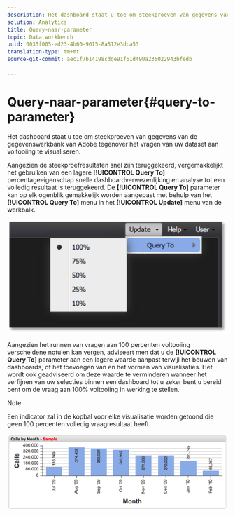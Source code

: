 ```yaml
---
description: Het dashboard staat u toe om steekproeven van gegevens van de gegevenswerkbank van Adobe tegenover het vragen van uw dataset aan voltooiing te visualiseren.
solution: Analytics
title: Query-naar-parameter
topic: Data workbench
uuid: 0035f005-ed23-4b60-9615-8a512e3dca53
translation-type: tm+mt
source-git-commit: aec1f7b14198cdde91f61d490a235022943bfedb

---
```



# Query-naar-parameter{#query-to-parameter}

Het dashboard staat u toe om steekproeven van gegevens van de gegevenswerkbank van Adobe tegenover het vragen van uw dataset aan voltooiing te visualiseren.

Aangezien de steekproefresultaten snel zijn teruggekeerd, vergemakkelijkt het gebruiken van een lagere **[!UICONTROL Query To]** percentageeigenschap snelle dashboardverwezenlijking en analyse tot een volledig resultaat is teruggekeerd. De **[!UICONTROL Query To]** parameter kan op elk ogenblik gemakkelijk worden aangepast met behulp van het **[!UICONTROL Query To]** menu in het **[!UICONTROL Update]** menu van de werkbalk.

![](assets/query_to.png)

Aangezien het runnen van vragen aan 100 percenten voltooiing verscheidene notulen kan vergen, adviseert men dat u de **[!UICONTROL Query To]** parameter aan een lagere waarde aanpast terwijl het bouwen van dashboards, of het toevoegen van en het vormen van visualisaties. Het wordt ook geadviseerd om deze waarde te verminderen wanneer het verfijnen van uw selecties binnen een dashboard tot u zeker bent u bereid bent om de vraag aan 100% voltooiing in werking te stellen.

>[!NOTE]
>
>Een indicator zal in de kopbal voor elke visualisatie worden getoond die geen 100 percenten volledig vraagresultaat heeft.

![](assets/query_to2.png)

